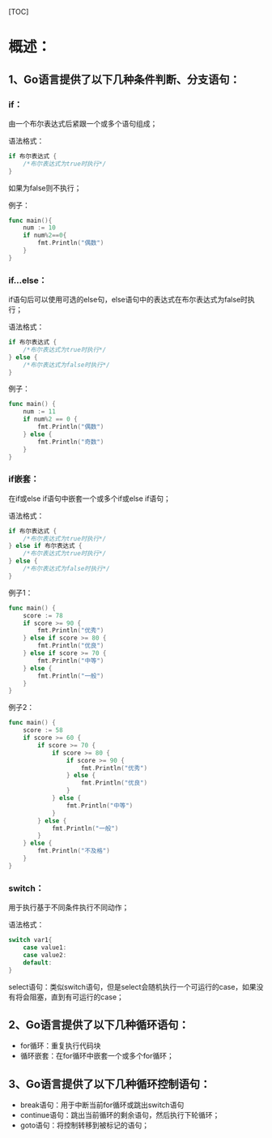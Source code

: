 [TOC]

# 概述：

## 1、Go语言提供了以下几种条件判断、分支语句：

### if：

由一个布尔表达式后紧跟一个或多个语句组成；

语法格式：

```go
if 布尔表达式 {
    /*布尔表达式为true时执行*/
}
```

如果为false则不执行；

例子：

```go 
func main(){
    num := 10
    if num%2==0{
    	fmt.Println("偶数")
	}
}
```

### if...else：

if语句后可以使用可选的else句，else语句中的表达式在布尔表达式为false时执行；

语法格式：

```go
if 布尔表达式 {
    /*布尔表达式为true时执行*/
} else {
    /*布尔表达式为false时执行*/
}
```

例子：

```go
func main() {
	num := 11
	if num%2 == 0 {
		fmt.Println("偶数")
	} else {
		fmt.Println("奇数")
	}
}
```

### if嵌套：

在if或else if语句中嵌套一个或多个if或else if语句；

语法格式：

```go
if 布尔表达式 {
    /*布尔表达式为true时执行*/
} else if 布尔表达式 {
    /*布尔表达式为true时执行*/
} else {
    /*布尔表达式为false时执行*/
}
```

例子1：

```go
func main() {
	score := 78
	if score >= 90 {
		fmt.Println("优秀")
	} else if score >= 80 {
		fmt.Println("优良")
	} else if score >= 70 {
		fmt.Println("中等")
	} else {
		fmt.Println("一般")
	}
}
```

例子2：

```go
func main() {
	score := 58
	if score >= 60 {
		if score >= 70 {
			if score >= 80 {
				if score >= 90 {
					fmt.Println("优秀")
				} else {
					fmt.Println("优良")
				}
			} else {
				fmt.Println("中等")
			}
		} else {
			fmt.Println("一般")
		}
	} else {
		fmt.Println("不及格")
	}
}
```

### switch：

用于执行基于不同条件执行不同动作；

语法格式：

```go
switch var1{
    case value1:
    case value2:
    default:
}
```

select语句：类似switch语句，但是select会随机执行一个可运行的case，如果没有将会阻塞，直到有可运行的case；

## 2、Go语言提供了以下几种循环语句：

- for循环：重复执行代码块
- 循环嵌套：在for循环中嵌套一个或多个for循环；

## 3、Go语言提供了以下几种循环控制语句：

- break语句：用于中断当前for循环或跳出switch语句
- continue语句：跳出当前循环的剩余语句，然后执行下轮循环；
- goto语句：将控制转移到被标记的语句；

